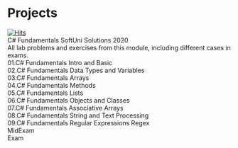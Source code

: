 # Projects
[![Hits](https://hits.seeyoufarm.com/api/count/incr/badge.svg?url=https%3A%2F%2Fgithub.com%2Fvebili%2FProjects-SoftUni-CSharp-Fundamentals&count_bg=%2379C83D&title_bg=%23555555&icon=github.svg&icon_color=%23E7E7E7&title=Visitor+hits&edge_flat=false)](https://hits.seeyoufarm.com)<br>
C# Fundamentals SoftUni Solutions 2020 <br>
All lab problems and exercises from this module, including different cases in exams. <br>
01.C# Fundamentals Intro and Basic <br>
02.C# Fundamentals Data Types and Variables <br>
03.C# Fundamentals Arrays <br>
04.C# Fundamentals Methods <br>
05.C# Fundamentals Lists <br>
06.C# Fundamentals Objects and Classes <br>
07.C# Fundamentals Associative Arrays <br>
08.C# Fundamentals String and Text Processing <br>
09.C# Fundamentals Regular Expressions Regex <br>
MidExam <br>
Exam
